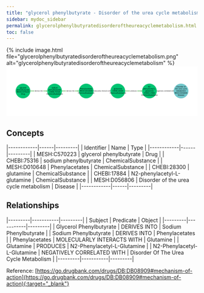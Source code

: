 ```yaml
---
title: "glycerol phenylbutyrate - Disorder of the urea cycle metabolism"
sidebar: mydoc_sidebar
permalink: glycerolphenylbutyratedisorderoftheureacyclemetabolism.html
toc: false 
---
```


{% include image.html file="glycerolphenylbutyratedisorderoftheureacyclemetabolism.png" alt="glycerolphenylbutyratedisorderoftheureacyclemetabolism" %}![Path Visualization](/images/glycerolphenylbutyratedisorderoftheureacyclemetabolism.png)

## Concepts

|------------|------|---------|
| Identifier | Name | Type    |
|------------|------|---------|
| MESH:C570223 | glycerol phenylbutyrate | Drug |
| CHEBI:75316 | sodium phenylbutyrate | ChemicalSubstance |
| MESH:D010648 | Phenylacetates | ChemicalSubstance |
| CHEBI:28300 | glutamine | ChemicalSubstance |
| CHEBI:17884 | N2-phenylacetyl-L-glutamine | ChemicalSubstance |
| MESH:D056806 | Disorder of the urea cycle metabolism | Disease |
|------------|------|---------|

## Relationships

|---------|-----------|---------|
| Subject | Predicate | Object  |
|---------|-----------|---------|
| Glycerol Phenylbutyrate | DERIVES INTO | Sodium Phenylbutyrate |
| Sodium Phenylbutyrate | DERIVES INTO | Phenylacetates |
| Phenylacetates | MOLECULARLY INTERACTS WITH | Glutamine |
| Glutamine | PRODUCES | N2-Phenylacetyl-L-Glutamine |
| N2-Phenylacetyl-L-Glutamine | NEGATIVELY CORRELATED WITH | Disorder Of The Urea Cycle Metabolism |
|---------|-----------|---------|

Reference: [https://go.drugbank.com/drugs/DB:DB08909#mechanism-of-action](https://go.drugbank.com/drugs/DB:DB08909#mechanism-of-action){:target="_blank"}